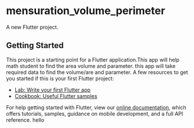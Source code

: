 # mensuration_volume_perimeter

A new Flutter project.

## Getting Started

This project is a starting point for a Flutter application.This app will help math student to find the area volume and parameter. this app will take required data to find the volume/are and parameter.
A few resources to get you started if this is your first Flutter project:

- [Lab: Write your first Flutter app](https://flutter.dev/docs/get-started/codelab)
- [Cookbook: Useful Flutter samples](https://flutter.dev/docs/cookbook)

For help getting started with Flutter, view our
[online documentation](https://flutter.dev/docs), which offers tutorials,
samples, guidance on mobile development, and a full API reference.
hello 
